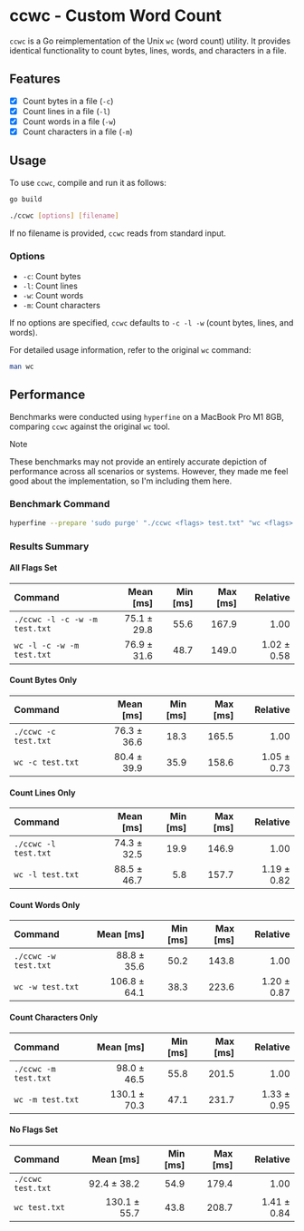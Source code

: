 # ccwc - Custom Word Count

`ccwc` is a Go reimplementation of the Unix `wc` (word count) utility. It provides identical functionality to count bytes, lines, words, and characters in a file.

## Features

- [x] Count bytes in a file (`-c`)
- [x] Count lines in a file (`-l`)
- [x] Count words in a file (`-w`)
- [x] Count characters in a file (`-m`)

## Usage

To use `ccwc`, compile and run it as follows:

```sh
go build

./ccwc [options] [filename]
```

If no filename is provided, `ccwc` reads from standard input.

### Options

- `-c`: Count bytes
- `-l`: Count lines
- `-w`: Count words
- `-m`: Count characters

If no options are specified, `ccwc` defaults to `-c -l -w` (count bytes, lines, and words).

For detailed usage information, refer to the original `wc` command:

```sh
man wc
```

## Performance

Benchmarks were conducted using `hyperfine` on a MacBook Pro M1 8GB, comparing `ccwc` against the original `wc` tool.

> [!NOTE]
> These benchmarks may not provide an entirely accurate depiction of performance across all scenarios or systems. However, they made me feel good about the implementation, so I'm including them here.

### Benchmark Command

```sh
hyperfine --prepare 'sudo purge' "./ccwc <flags> test.txt" "wc <flags> test.txt"
```

### Results Summary

#### All Flags Set

| Command | Mean [ms] | Min [ms] | Max [ms] | Relative |
|:---|---:|---:|---:|---:|
| `./ccwc -l -c -w -m test.txt` | 75.1 ± 29.8 | 55.6 | 167.9 | 1.00 |
| `wc -l -c -w -m test.txt` | 76.9 ± 31.6 | 48.7 | 149.0 | 1.02 ± 0.58 |

#### Count Bytes Only

| Command | Mean [ms] | Min [ms] | Max [ms] | Relative |
|:---|---:|---:|---:|---:|
| `./ccwc -c test.txt` | 76.3 ± 36.6 | 18.3 | 165.5 | 1.00 |
| `wc -c test.txt` | 80.4 ± 39.9 | 35.9 | 158.6 | 1.05 ± 0.73 |

#### Count Lines Only

| Command | Mean [ms] | Min [ms] | Max [ms] | Relative |
|:---|---:|---:|---:|---:|
| `./ccwc -l test.txt` | 74.3 ± 32.5 | 19.9 | 146.9 | 1.00 |
| `wc -l test.txt` | 88.5 ± 46.7 | 5.8 | 157.7 | 1.19 ± 0.82 |

#### Count Words Only

| Command | Mean [ms] | Min [ms] | Max [ms] | Relative |
|:---|---:|---:|---:|---:|
| `./ccwc -w test.txt` | 88.8 ± 35.6 | 50.2 | 143.8 | 1.00 |
| `wc -w test.txt` | 106.8 ± 64.1 | 38.3 | 223.6 | 1.20 ± 0.87 |

#### Count Characters Only

| Command | Mean [ms] | Min [ms] | Max [ms] | Relative |
|:---|---:|---:|---:|---:|
| `./ccwc -m test.txt` | 98.0 ± 46.5 | 55.8 | 201.5 | 1.00 |
| `wc -m test.txt` | 130.1 ± 70.3 | 47.1 | 231.7 | 1.33 ± 0.95 |

#### No Flags Set

| Command | Mean [ms] | Min [ms] | Max [ms] | Relative |
|:---|---:|---:|---:|---:|
| `./ccwc test.txt` | 92.4 ± 38.2 | 54.9 | 179.4 | 1.00 |
| `wc test.txt` | 130.1 ± 55.7 | 43.8 | 208.7 | 1.41 ± 0.84 |
